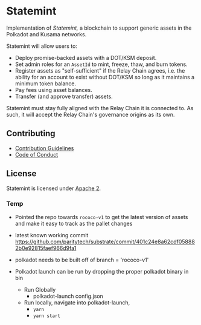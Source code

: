 # Statemint

Implementation of _Statemint,_ a blockchain to support generic assets in the Polkadot and Kusama
networks.

Statemint will allow users to:

- Deploy promise-backed assets with a DOT/KSM deposit.
- Set admin roles for an `AssetId` to mint, freeze, thaw, and burn tokens.
- Register assets as "self-sufficient" if the Relay Chain agrees, i.e. the ability for an account
  to exist without DOT/KSM so long as it maintains a minimum token balance.
- Pay fees using asset balances.
- Transfer (and approve transfer) assets.

Statemint must stay fully aligned with the Relay Chain it is connected to. As such, it will accept
the Relay Chain's governance origins as its own.

## Contributing

- [Contribution Guidelines](CONTRIBUTING.md)
- [Code of Conduct](CODE_OF_CONDUCT.md)

## License

Statemint is licensed under [Apache 2](LICENSE).

### Temp 

* Pointed the repo towards `rococo-v1` to get the latest version of assets and make it easy to track as the pallet changes 
* latest known working commit https://github.com/paritytech/substrate/commit/401c24e8a62cdf058882b0e92815faef966d9fa1
* polkadot needs to be built off of branch = 'rococo-v1'

* Polkadot launch can be run by dropping the proper polkadot binary in bin 
  * Run Globally 
    * polkadot-launch config.json
  * Run locally, navigate into polkadot-launch, 
    * ``` yarn ```
    * ``` yarn start ```

